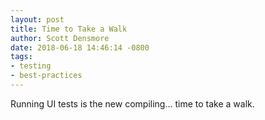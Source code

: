 ```yaml
---
layout: post
title: Time to Take a Walk
author: Scott Densmore
date: 2018-06-18 14:46:14 -0800
tags:
- testing
- best-practices
---
```


Running UI tests is the new compiling… time to take a walk.
